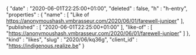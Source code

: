 {
  "date" : "2020-06-01T22:25:00+01:00",
  "deleted" : false,
  "h" : "h-entry",
  "properties" : {
    "name" : [ "Like of https://anonymoushash.vmbrasseur.com/2020/06/01/farewell-juniper" ],
    "published" : [ "2020-06-01T22:25:00+01:00" ],
    "like-of" : [ "https://anonymoushash.vmbrasseur.com/2020/06/01/farewell-juniper" ]
  },
  "kind" : "likes",
  "slug" : "2020/06/kq36g",
  "client_id" : "https://indigenous.realize.be"
}
